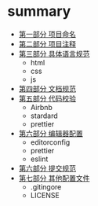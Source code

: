 # summary

* [第一部分 项目命名](./project.md)
* [第二部分 项目注释](./comments.md)
* [第三部分 具体语言规范](./file.md)
  * html
  * css
  * js
* [第四部分 文档规范](./markdown.md)  
* [第五部分 代码校验](./eslint.md) 
  * Airbnb
  * stardard
  * prettier
* [第六部分 编辑器配置](./ideas.md) 
  * editorconfig
  * prettier
  * eslint
* [第六部分 提交规范](./git.md) 
* [第七部分 其他配置文件](./other.md) 
  * .gitingore
  * LICENSE
